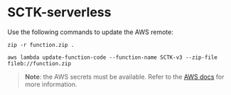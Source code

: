# SCTK-serverless

Use the following commands to update the AWS remote:

```
zip -r function.zip .

aws lambda update-function-code --function-name SCTK-v3 --zip-file fileb://function.zip
```

> **Note**: the AWS secrets must be available. Refer to the [AWS docs](https://docs.aws.amazon.com/cli/latest/userguide/getting-started-quickstart.html) for more information.
